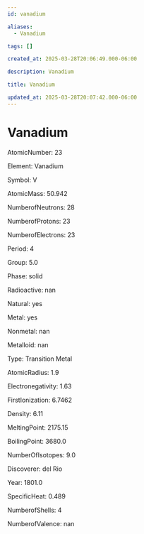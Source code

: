 ```yaml
---
id: vanadium

aliases:
  - Vanadium

tags: []

created_at: 2025-03-28T20:06:49.000-06:00

description: Vanadium

title: Vanadium

updated_at: 2025-03-28T20:07:42.000-06:00
---
```


# Vanadium

AtomicNumber: 23

Element: Vanadium

Symbol: V

AtomicMass: 50.942

NumberofNeutrons: 28

NumberofProtons: 23

NumberofElectrons: 23

Period: 4

Group: 5.0

Phase: solid

Radioactive: nan

Natural: yes

Metal: yes

Nonmetal: nan

Metalloid: nan

Type: Transition Metal

AtomicRadius: 1.9

Electronegativity: 1.63

FirstIonization: 6.7462

Density: 6.11

MeltingPoint: 2175.15

BoilingPoint: 3680.0

NumberOfIsotopes: 9.0

Discoverer: del Rio

Year: 1801.0

SpecificHeat: 0.489

NumberofShells: 4

NumberofValence: nan

